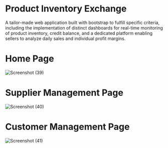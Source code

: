# Product Inventory Exchange

A tailor-made web application built with bootstrap to fulfill specific criteria, including the implementation of distinct dashboards for real-time monitoring of product inventory, credit balance, and a dedicated platform enabling sellers to analyze daily sales and individual profit margins.

# Home Page

![Screenshot (39)](https://github.com/devdarsshan/Store_management/assets/75977040/ff7098b4-d55b-405d-a554-8dc1919bfe4d)

# Supplier Management Page
![Screenshot (40)](https://github.com/devdarsshan/Store_management/assets/75977040/10d51a60-47d3-4e84-bad2-28ace6c23395)

# Customer Management Page
![Screenshot (41)](https://github.com/devdarsshan/Store_management/assets/75977040/2cb2d9d5-98e2-4063-bd39-97eec5c69436)
